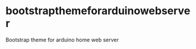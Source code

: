 bootstrapthemeforarduinowebserver
=================================

Bootstrap theme for arduino home web server
